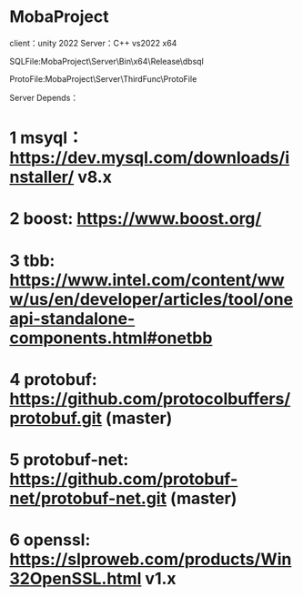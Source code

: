 # MobaProject
client：unity 2022
Server：C++ vs2022 x64

SQLFile:MobaProject\Server\Bin\x64\Release\dbsql

ProtoFile:MobaProject\Server\ThirdFunc\ProtoFile

Server Depends：
# 1 msyql：https://dev.mysql.com/downloads/installer/ v8.x
# 2 boost: https://www.boost.org/
# 3 tbb: https://www.intel.com/content/www/us/en/developer/articles/tool/oneapi-standalone-components.html#onetbb
# 4 protobuf: https://github.com/protocolbuffers/protobuf.git (master)
# 5 protobuf-net: https://github.com/protobuf-net/protobuf-net.git (master)
# 6 openssl: https://slproweb.com/products/Win32OpenSSL.html v1.x
